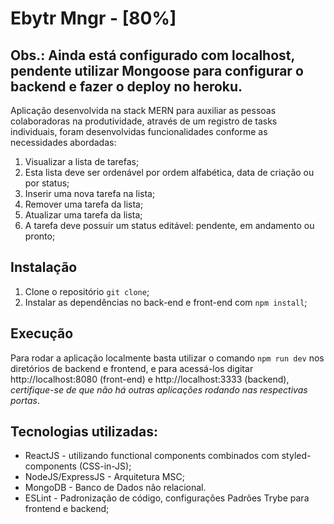 # Ebytr Mngr - [80%]
## Obs.: Ainda está configurado com localhost, pendente utilizar Mongoose para configurar o backend e fazer o deploy no heroku.

Aplicação desenvolvida na stack MERN para auxiliar as pessoas colaboradoras na produtividade, através de um registro de tasks individuais, foram desenvolvidas funcionalidades conforme as necessidades abordadas:

1. Visualizar a lista de tarefas;
2. Esta lista deve ser ordenável por ordem alfabética, data de criação ou por status;
3. Inserir uma nova tarefa na lista;
4. Remover uma tarefa da lista;
5. Atualizar uma tarefa da lista;
6. A tarefa deve possuir um status editável: pendente, em andamento ou pronto;

## Instalação
1) Clone o repositório `git clone`;
2) Instalar as dependências no back-end e front-end com `npm install`;

## Execução
Para rodar a aplicação localmente basta utilizar o comando `npm run dev` nos diretórios de backend e frontend, e para acessá-los digitar http://localhost:8080 (front-end) e http://localhost:3333 (backend), *certifique-se de que não há outras aplicações rodando nas respectivas portas*. 

## Tecnologias utilizadas:
- ReactJS -  utilizando functional components combinados com styled-components (CSS-in-JS);
- NodeJS/ExpressJS - Arquitetura MSC;
- MongoDB - Banco de Dados não relacional.
- ESLint - Padronização de código, configurações Padrões Trybe para frontend e backend;
